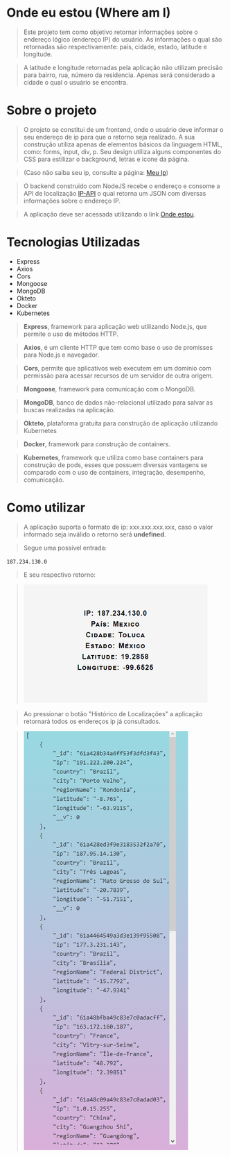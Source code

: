 # Onde eu estou (Where am I)
> Este projeto tem como objetivo retornar informações sobre o endereço lógico (endereço IP) do usuário. As informações o qual são retornadas são respectivamente: país, cidade, estado, latitude e longitude.

> A latitude e longitude retornadas pela aplicação não utilizam precisão para bairro, rua, número da residencia. Apenas será considerado a cidade o qual o usuário se encontra.

# Sobre o projeto
> O projeto se constitui de um frontend, onde o usuário deve informar o seu endereço de ip para que o retorno seja realizado. A sua construção utiliza apenas de elementos básicos da linguagem HTML, como: forms, input, div, p. Seu design utiliza alguns componentes do CSS para estilizar o background, letras e icone da página.

> (Caso não saiba seu ip, consulte a página: [Meu Ip](https://www.meuip.com.br))

> O backend construido com NodeJS recebe o endereço e consome a API de localização [IP-API](https://ip-api.com) o qual retorna um JSON com diversas informações sobre o endereço IP.

> A aplicação deve ser acessada utilizando o link [Onde estou](https://application2-nathandezan.cloud.okteto.net).

# Tecnologias Utilizadas
* Express
* Axios 
* Cors
* Mongoose
* MongoDB
* Okteto
* Docker
* Kubernetes

> **Express**, framework para aplicação web utilizando Node.js, que permite o uso de métodos HTTP.

> **Axios**, é um cliente HTTP que tem como base o uso de promisses para Node.js e navegador.

> **Cors**, permite que aplicativos web executem em um domínio com permissão para acessar recursos de um servidor de outra origem.

> **Mongoose**, framework para comunicação com o MongoDB.

> **MongoDB**, banco de dados não-relacional utilizado para salvar as buscas realizadas na aplicação.

> **Okteto**, plataforma gratuita para construção de aplicação utilizando Kubernetes

> **Docker**, framework para construção de containers.

> **Kubernetes**, framework que utiliza como base containers para construção de pods, esses que possuem diversas vantagens se comparado com o uso de containers, integração, desempenho, comunicação.

# Como utilizar
> A aplicação suporta o formato de ip: xxx.xxx.xxx.xxx, caso o valor informado seja inválido o retorno será **undefined**.

> Segue uma possível entrada:

`187.234.130.0`

> E seu respectivo retorno:

> ![Result](./readme_content/result.png)

> Ao pressionar o botão "Histórico de Localizações" a aplicação retornará todos os endereços ip já consultados.

> ![Log](./readme_content/log.png)